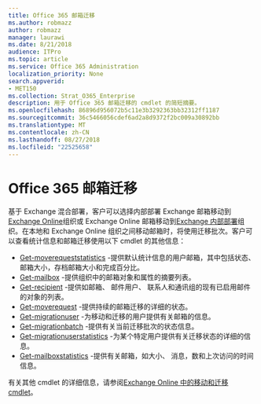 ```yaml
---
title: Office 365 邮箱迁移
ms.author: robmazz
author: robmazz
manager: laurawi
ms.date: 8/21/2018
audience: ITPro
ms.topic: article
ms.service: Office 365 Administration
localization_priority: None
search.appverid:
- MET150
ms.collection: Strat_O365_Enterprise
description: 用于 Office 365 邮箱迁移的 cmdlet 的简短摘要。
ms.openlocfilehash: 86896d956072b5c11e3b3292363bb32312ff1187
ms.sourcegitcommit: 36c5466056cdef6ad2a8d9372f2bc009a30892bb
ms.translationtype: MT
ms.contentlocale: zh-CN
ms.lasthandoff: 08/27/2018
ms.locfileid: "22525658"
---
```

# <a name="office-365-mailbox-migrations"></a>Office 365 邮箱迁移
基于 Exchange 混合部署，客户可以选择内部部署 Exchange 邮箱移动到[Exchange Online](https://docs.microsoft.com/Exchange/exchange-online)组织或 Exchange Online 邮箱移动到[Exchange 内部部署](https://docs.microsoft.com/Exchange/exchange-server)组织。在本地和 Exchange Online 组织之间移动邮箱时，将使用迁移批次。客户可以查看统计信息和邮箱迁移使用以下 cmdlet 的其他信息：

- [Get-moverequeststatistics](https://docs.microsoft.com/powershell/module/exchange/move-and-migration/Get-MoveRequestStatistics?view=exchange-ps) -提供默认统计信息的用户邮箱，其中包括状态、 邮箱大小，存档邮箱大小和完成百分比。
- [Get-mailbox](https://docs.microsoft.com/powershell/module/exchange/mailboxes/Get-Mailbox?view=exchange-ps
) -提供组织中的邮箱对象和属性的摘要列表。
- [Get-recipient](https://docs.microsoft.com/powershell/module/exchange/users-and-groups/Get-Recipient?view=exchange-ps) -提供如邮箱、 邮件用户、 联系人和通讯组的现有已启用邮件的对象的列表。
- [Get-moverequest](https://docs.microsoft.com/powershell/module/exchange/move-and-migration/Get-MoveRequest?view=exchange-ps) -提供持续的邮箱迁移的详细的状态。
- [Get-migrationuser](https://docs.microsoft.com/powershell/module/exchange/move-and-migration/Get-MigrationUser?view=exchange-ps) -为移动和迁移的用户提供有关邮箱的信息。
- [Get-migrationbatch](https://docs.microsoft.com/powershell/module/exchange/move-and-migration/Get-MigrationBatch?view=exchange-ps) -提供有关当前迁移批次的状态信息。
- [Get-migrationuserstatistics](https://docs.microsoft.com/powershell/module/exchange/move-and-migration/Get-MigrationUserStatistics?view=exchange-ps) -为某个特定用户提供有关迁移状态的详细的信息。
- [Get-mailboxstatistics](https://docs.microsoft.com/powershell/module/exchange/mailboxes/Get-MailboxStatistics?view=exchange-ps) -提供有关邮箱，如大小、 消息，数和上次访问的时间信息。

有关其他 cmdlet 的详细信息，请参阅[Exchange Online 中的移动和迁移 cmdlet](https://docs.microsoft.com/powershell/exchange/exchange-online/exchange-online-powershell?view=exchange-ps)。
